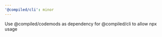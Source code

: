 ```yaml
---
'@compiled/cli': minor
---
```


Use @compiled/codemods as dependency for @compiled/cli to allow npx usage
